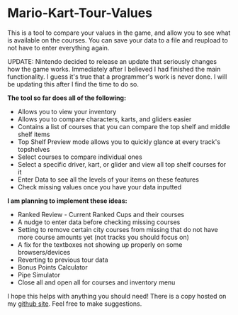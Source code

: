 # Mario-Kart-Tour-Values
This is a tool to compare your values in the game, and allow you to see what is available on the courses. You can save your data to a file and reupload to not have to enter everything again. 

UPDATE: Nintendo decided to release an update that seriously changes how the game works. Immediately after I believed I had finished the main functionality. I guess it's true that a programmer's work is never done. I will be updating this after I find the time to do so.

**The tool so far does all of the following:**
- Allows you to view your inventory
- Allows you to compare characters, karts, and gliders easier
- Contains a list of courses that you can compare the top shelf and middle shelf items
- Top Shelf Preview mode allows you to quickly glance at every track's topshelves
- Select courses to compare individual ones
- Select a specific driver, kart, or glider and view all top shelf courses for it
- Enter Data to see all the levels of your items on these features
- Check missing values once you have your data inputted

**I am planning to implement these ideas:**
- Ranked Review - Current Ranked Cups and their courses
- A nudge to enter data before checking missing courses
- Setting to remove certain city courses from missing that do not have more course amounts yet (not tracks you should focus on)
- A fix for the textboxes not showing up properly on some browsers/devices
- Reverting to previous tour data
- Bonus Points Calculator
- Pipe Simulator
- Close all and open all for courses and inventory menu

I hope this helps with anything you should need! There is a copy hosted on my [github site](https://halfhydra.github.io/MarioKartTourValues/main.html).
Feel free to make suggestions.
